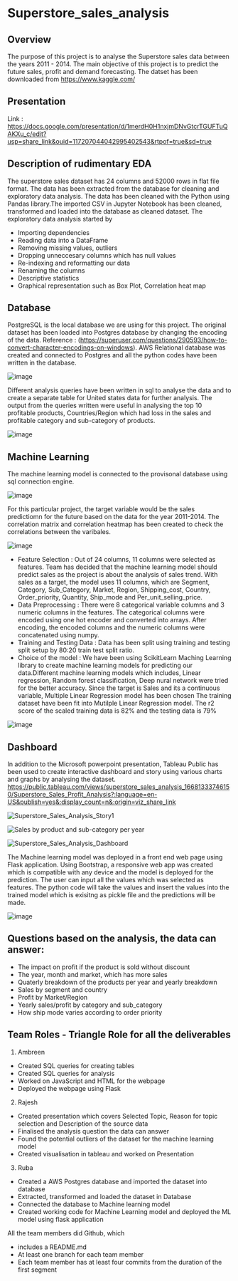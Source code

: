 
# Superstore_sales_analysis
## Overview
The purpose of this project is to analyse the Superstore sales data between the years 2011 - 2014. The main objective of this project is to predict the future sales, profit and demand forecasting. The datset has been downloaded from https://www.kaggle.com/ 

## Presentation
Link : https://docs.google.com/presentation/d/1merdH0H1nxjmDNvGtcrTGUFTuQAKXu_c/edit?usp=share_link&ouid=117207044042995402543&rtpof=true&sd=true

## Description of rudimentary EDA
The superstore sales dataset has 24 columns and 52000 rows in flat file format. The data has been extracted from the database for cleaning and exploratory data analysis. The data has been cleaned with the Python using Pandas library.The imported CSV in Jupyter Notebook has been cleaned, transformed and loaded into the database as cleaned dataset. The exploratory data analysis started by
* Importing dependencies
* Reading data into a DataFrame
* Removing missing values, outliers
* Dropping unneccesary columns which has null values
* Re-indexing and reformatting our data
* Renaming the columns
* Descriptive statistics
* Graphical representation such as Box Plot, Correlation heat map

## Database
PostgreSQL is the local database we are using for this project. The original dataset has been loaded into Postgres database by changing the encoding of the data. Reference : (https://superuser.com/questions/290593/how-to-convert-character-encodings-on-windows). AWS Relational database was created and connected to Postgres and all the python codes have been written in the database. 

![image](https://user-images.githubusercontent.com/108298416/203901268-698d3208-08f9-4069-9e3c-3ae84be7eaa8.png)

Different analysis queries have been written in sql to analyse the data and to create a separate table for United states data for further analysis. The output from the queries written were useful in analysing the top 10 profitable products, Countries/Region which had loss in the sales and profitable category and sub-category of products. 

![image](https://user-images.githubusercontent.com/108298416/204631595-85ee8dc7-9fc3-4c72-87d5-06b083eb6cd3.png)

## Machine Learning
The  machine learning model is connected to the provisonal database using sql connection engine.

![image](https://user-images.githubusercontent.com/108298416/203901892-2fecc2d4-5751-4a30-aefa-525a4fc9d139.png)

For this particular project, the target variable would be the sales predictiomn for the future based on the data for the year 2011-2014. The correlation matrix and correlation heatmap has been created to check the correlations between the varibales.

![image](https://user-images.githubusercontent.com/108298416/204634308-d3495f68-7442-45fb-9868-3952da7c5309.png)

* Feature Selection : Out of 24 columns, 11 columns were selected as features. Team has decided that the machine learning model should predict sales as the project is about the analysis of sales trend. With sales as a target, the model uses 11 columns, which are Segment, Category, Sub_Category, Market, Region, Shipping_cost, Country, Order_priority, Quantity, Ship_mode and Per_unit_selling_price.
* Data Preprocessing : There were 8 categorical variable columns and 3 numeric columns in the features. The categorical columns were encoded using one hot encoder and converted into arrays. After encoding, the encoded columns and the numeric columns were concatenated using numpy.
* Training and Testing Data : Data has been split using training and testing split setup by 80:20 train test split ratio.
* Choice of the model : We have been using ScikitLearn Maching Learning library to create machine learning models for predicting our data.Different machine learning models which includes, Linear regression, Random forest classification, Deep nural network were tried for the better accuracy. Since the target is Sales and its a continuous variable, Multiple Linear Regression model has been chosen  The training dataset have been fit into Mutilple Linear Regression model. The r2 score of the scaled training data is 82% and the testing data is 79%

![image](https://user-images.githubusercontent.com/108298416/204158706-8cafe218-31ae-48b1-898b-dab4c36fe079.png)

## Dashboard
In addition to the Microsoft powerpoint presentation, Tableau Public has been used to create interactive dashboard and story using various charts and graphs by analysing the dataset. 
https://public.tableau.com/views/superstore_sales_analysis_16681333746150/Superstore_Sales_Profit_Analysis?:language=en-US&publish=yes&:display_count=n&:origin=viz_share_link

![Superstore_Sales_Analysis_Story1](https://user-images.githubusercontent.com/108298416/204448849-6037a8d1-4f32-402c-a6ec-219435366686.PNG)

![Sales by product and sub-category per year](https://user-images.githubusercontent.com/108298416/206036438-b0dcb930-1948-4f5b-9894-6124fe045540.PNG)

![Superstore_Sales_Analysis_Dashboard](https://user-images.githubusercontent.com/108298416/204449030-d8fd0032-9c30-42c5-adcf-6e65ba73a6ea.PNG)

The Machine learning model was deployed in a front end web page using Flask application. Using Bootstrap, a responsive web app was created which is compatible with any device and the model is deployed for the prediction. The user can input all the values which was selected as features. The python code will take the values and insert the values into the trained model which is exisitng as pickle file and the predictions will be made.

![image](https://user-images.githubusercontent.com/108298416/206581294-ab17c571-12a2-4c16-8a0d-c1960e7ccbba.png)

## Questions based on the analysis, the data can answer:
* The impact on profit if the product is sold without discount
* The year, month and market, which has more sales
* Quaterly breakdown of the products per year and yearly breakdown
* Sales by segment and country
* Profit by Market/Region
* Yearly sales/profit by category and sub_category
* How ship mode varies according to order priority

## Team Roles - Triangle Role for all the deliverables

1. Ambreen 
* Created SQL queries for creating tables
* Created SQL queries for analysis 
* Worked on JavaScript and HTML for the webpage
* Deployed the webpage using Flask

2. Rajesh 
* Created presentation which covers Selected Topic, Reason for topic selection and Description of the source data
* Finalised the analysis question the data can answer
* Found the potential outliers of the dataset for the machine learning model
* Created visualisation in tableau and worked on Presentation


3. Ruba
* Created a AWS Postgres database and imported the dataset into database
* Extracted, transformed and loaded the dataset in Database
* Connected the database to Machine learning model
* Created working code for Machine Learning model and deployed the ML model using flask application


All the team members did Github, which
* includes a README.md
* At least one branch for each team member
* Each team member has at least four commits from the duration of the first segment










